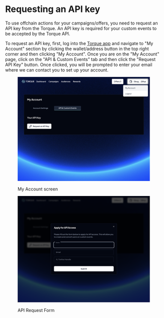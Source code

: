 # Requesting an API key

To use offchain actions for your campaigns/offers, you need to request an API key from the Torque. An API key is required for your custom events to be accepted by the Torque API.

To request an API key, first, log into the [Torque app](https://app.torque.so) and navigate to "My Account" section by clicking the wallet/address button in the top right corner and then clicking "My Account". Once you are on the "My Account" page, click on the "API & Custom Events" tab and then click the "Request API Key" button. Once clicked, you will be prompted to enter your email where we can contact you to set up your account.

<figure><img src="../.gitbook/assets/screenshot-my-account.png" alt=""><figcaption><p>My Account screen</p></figcaption></figure>

<figure><img src="../.gitbook/assets/screenshot-api-form-dialog.png" alt=""><figcaption><p>API Request Form</p></figcaption></figure>

###
